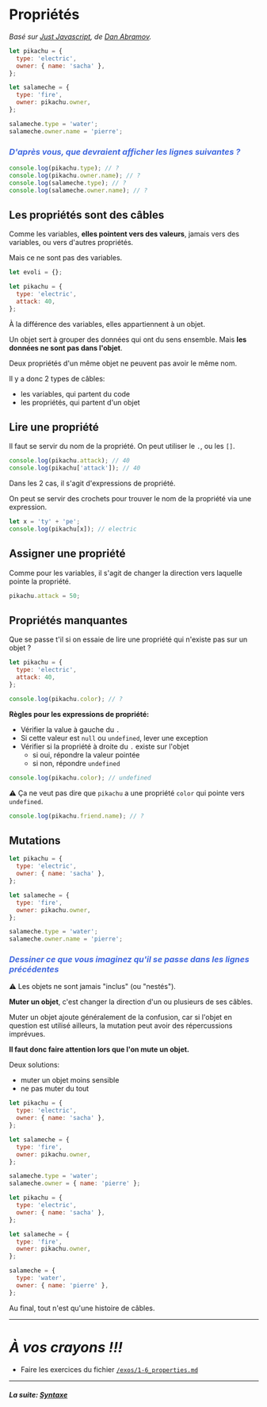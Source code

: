 # Propriétés

_Basé sur [Just Javascript](https://justjavascript.com/), de [Dan Abramov](https://twitter.com/dan_abramov)._

```js
let pikachu = {
  type: 'electric',
  owner: { name: 'sacha' },
};

let salameche = {
  type: 'fire',
  owner: pikachu.owner,
};

salameche.type = 'water';
salameche.owner.name = 'pierre';
```

### _<span style="color:royalblue">D'après vous, que devraient afficher les lignes suivantes ?</span>_

```js
console.log(pikachu.type); // ?
console.log(pikachu.owner.name); // ?
console.log(salameche.type); // ?
console.log(salameche.owner.name); // ?
```

## Les propriétés sont des câbles

Comme les variables, **elles pointent vers des valeurs**, jamais vers des variables, ou vers d'autres propriétés.

Mais ce ne sont pas des variables.

```js
let evoli = {};

let pikachu = {
  type: 'electric',
  attack: 40,
};
```

À la différence des variables, elles appartiennent à un objet.

Un objet sert à grouper des données qui ont du sens ensemble. Mais **les données ne sont pas dans l'objet**.

Deux propriétés d'un même objet ne peuvent pas avoir le même nom.

Il y a donc 2 types de câbles:

- les variables, qui partent du code
- les propriétés, qui partent d'un objet

## Lire une propriété

Il faut se servir du nom de la propriété.
On peut utiliser le `.`, ou les `[]`.

```js
console.log(pikachu.attack); // 40
console.log(pikachu['attack']); // 40
```

Dans les 2 cas, il s'agit d'expressions de propriété.

On peut se servir des crochets pour trouver le nom de la propriété via une expression.

```js
let x = 'ty' + 'pe';
console.log(pikachu[x]); // electric
```

## Assigner une propriété

Comme pour les variables, il s'agit de changer la direction vers laquelle pointe la propriété.

```js
pikachu.attack = 50;
```

## Propriétés manquantes

Que se passe t'il si on essaie de lire une propriété qui n'existe pas sur un objet ?

```js
let pikachu = {
  type: 'electric',
  attack: 40,
};

console.log(pikachu.color); // ?
```

**Règles pour les expressions de propriété:**

- Vérifier la value à gauche du `.`
- Si cette valeur est `null` ou `undefined`, lever une exception
- Vérifier si la propriété à droite du `.` existe sur l'objet
  - si oui, répondre la valeur pointée
  - si non, répondre `undefined`

```js
console.log(pikachu.color); // undefined
```

⚠ Ça ne veut pas dire que `pikachu` a une propriété `color` qui pointe vers `undefined`.

```js
console.log(pikachu.friend.name); // ?
```

## Mutations

```js
let pikachu = {
  type: 'electric',
  owner: { name: 'sacha' },
};

let salameche = {
  type: 'fire',
  owner: pikachu.owner,
};

salameche.type = 'water';
salameche.owner.name = 'pierre';
```

### _<span style="color:royalblue">Dessiner ce que vous imaginez qu'il se passe dans les lignes précédentes</span>_

⚠ Les objets ne sont jamais "inclus" (ou "nestés").

**Muter un objet**, c'est changer la direction d'un ou plusieurs de ses câbles.

Muter un objet ajoute généralement de la confusion, car si l'objet en question est utilisé ailleurs, la mutation peut avoir des répercussions imprévues.

**Il faut donc faire attention lors que l'on mute un objet.**

Deux solutions:

- muter un objet moins sensible
- ne pas muter du tout

```js
let pikachu = {
  type: 'electric',
  owner: { name: 'sacha' },
};

let salameche = {
  type: 'fire',
  owner: pikachu.owner,
};

salameche.type = 'water';
salameche.owner = { name: 'pierre' };
```

```js
let pikachu = {
  type: 'electric',
  owner: { name: 'sacha' },
};

let salameche = {
  type: 'fire',
  owner: pikachu.owner,
};

salameche = {
  type: 'water',
  owner: { name: 'pierre' },
};
```

Au final, tout n'est qu'une histoire de câbles.

---

# _**À vos crayons !!!**_

- Faire les exercices du fichier [`/exos/1-6_properties.md`](../../../exos/1-6_properties.md)

---

#### _La suite: [Syntaxe](../2_syntax/2-1_assignments.md)_
